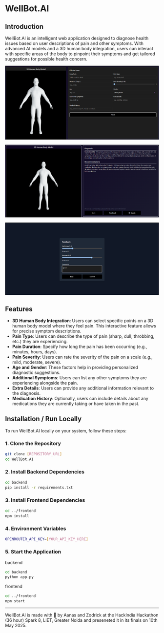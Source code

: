 # WellBot.AI

## Introduction

WellBot.AI is an intelligent web application designed to diagnose health issues based on user descriptions of pain and other symptoms. With advanced AI models and a 3D human body integration, users can interact with specific areas of the body to pinpoint their symptoms and get tailored suggestions for possible health concern.


![WellBot preview 2](./img1.png)


![WellBot preview 2](./img2.png)


![WellBot preview 2](./img3.png)


## Features

- **3D Human Body Integration**: Users can select specific points on a 3D human body model where they feel pain. This interactive feature allows for precise symptom descriptions.
- **Pain Type**: Users can describe the type of pain (sharp, dull, throbbing, etc.) they are experiencing.
- **Pain Duration**: Specify how long the pain has been occurring (e.g., minutes, hours, days).
- **Pain Severity**: Users can rate the severity of the pain on a scale (e.g., mild, moderate, severe).
- **Age and Gender**: These factors help in providing personalized diagnostic suggestions.
- **Additional Symptoms**: Users can list any other symptoms they are experiencing alongside the pain.
- **Extra Details**: Users can provide any additional information relevant to the diagnosis.
- **Medication History**: Optionally, users can include details about any medications they are currently taking or have taken in the past.

## Installation / Run Locally

To run WellBot.AI locally on your system, follow these steps:
### 1. Clone the Repository

```bash
git clone [REPOSITORY_URL]
cd WellBot.AI
```

### 2. Install Backend Dependencies

```bash
cd backend
pip install -r requirements.txt
```

### 3. Install Frontend Dependencies

```bash
cd ../frontend
npm install
```

### 4. Environment Variables

```bash
OPENROUTER_API_KEY=[YOUR_API_KEY_HERE]
```

### 5. Start the Application

backend
```bash
cd backend
python app.py
```

frontend
```bash
cd ../frontend
npm start
```

---

WellBot.AI is made with 💖 by Aanas and Zodrick at the HackIndia Hackathon (36 hour) Spark 8, LIET, Greater Noida and preseneted it in its finals on 10th May 2025.
